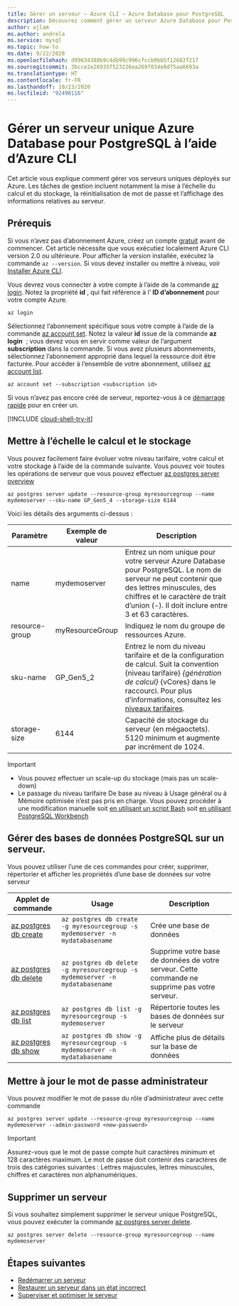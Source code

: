 ```yaml
---
title: Gérer un serveur – Azure CLI – Azure Database pour PostgreSQL
description: Découvrez comment gérer un serveur Azure Database pour PostgreSQL à partir d’Azure CLI.
author: ajlam
ms.author: andrela
ms.service: mysql
ms.topic: how-to
ms.date: 9/22/2020
ms.openlocfilehash: d99634388b9c4db99c996cfccb9bb5f12682f217
ms.sourcegitcommit: 3bcce2e26935f523226ea269f034e0d75aa6693a
ms.translationtype: HT
ms.contentlocale: fr-FR
ms.lasthandoff: 10/23/2020
ms.locfileid: "92490116"
---
```

# <a name="manage-an-azure-database-for-postgresql-single-server-using-the-azure-cli"></a>Gérer un serveur unique Azure Database pour PostgreSQL à l’aide d’Azure CLI

Cet article vous explique comment gérer vos serveurs uniques déployés sur Azure. Les tâches de gestion incluent notamment la mise à l’échelle du calcul et du stockage, la réinitialisation de mot de passe et l’affichage des informations relatives au serveur.

## <a name="prerequisites"></a>Prérequis

Si vous n’avez pas d’abonnement Azure, créez un compte [gratuit](https://azure.microsoft.com/free/) avant de commencer. Cet article nécessite que vous exécutiez localement Azure CLI version 2.0 ou ultérieure. Pour afficher la version installée, exécutez la commande `az --version`. Si vous devez installer ou mettre à niveau, voir [Installer Azure CLI](/cli/azure/install-azure-cli).

Vous devrez vous connecter à votre compte à l’aide de la commande [az login](/cli/azure/reference-index#az-login). Notez la propriété **id** , qui fait référence à l’ **ID d’abonnement** pour votre compte Azure.

```azurecli-interactive
az login
```

Sélectionnez l’abonnement spécifique sous votre compte à l’aide de la commande [az account set](/cli/azure/account). Notez la valeur **id** issue de la commande **az login**  ; vous devez vous en servir comme valeur de l’argument **subscription** dans la commande. Si vous avez plusieurs abonnements, sélectionnez l’abonnement approprié dans lequel la ressource doit être facturée. Pour accéder à l’ensemble de votre abonnement, utilisez [az account list](/cli/azure/account#az-account-list).

```azurecli
az account set --subscription <subscription id>
```

Si vous n’avez pas encore créé de serveur, reportez-vous à ce [démarrage rapide](quickstart-create-server-database-azure-cli.md) pour en créer un.

[!INCLUDE [cloud-shell-try-it](../../includes/cloud-shell-try-it.md)]

## <a name="scale-compute-and-storage"></a>Mettre à l’échelle le calcul et le stockage

Vous pouvez facilement faire évoluer votre niveau tarifaire, votre calcul et votre stockage à l’aide de la commande suivante. Vous pouvez voir toutes les opérations de serveur que vous pouvez effectuer [az postgres server overview](/cli/azure/mysql/server)

```azurecli-interactive
az postgres server update --resource-group myresourcegroup --name mydemoserver --sku-name GP_Gen5_4 --storage-size 6144
```

Voici les détails des arguments ci-dessus :

**Paramètre** | **Exemple de valeur** | **Description**
---|---|---
name | mydemoserver | Entrez un nom unique pour votre serveur Azure Database pour PostgreSQL. Le nom de serveur ne peut contenir que des lettres minuscules, des chiffres et le caractère de trait d’union (-). Il doit inclure entre 3 et 63 caractères.
resource-group | myResourceGroup | Indiquez le nom du groupe de ressources Azure.
sku-name|GP_Gen5_2|Entrez le nom du niveau tarifaire et de la configuration de calcul. Suit la convention {niveau tarifaire} _{génération de calcul}_ {vCores} dans le raccourci. Pour plus d’informations, consultez les [niveaux tarifaires](./concepts-pricing-tiers.md).
storage-size | 6144 | Capacité de stockage du serveur (en mégaoctets). 5120 minimum et augmente par incrément de 1024.

> [!Important]
> - Vous pouvez effectuer un scale-up du stockage (mais pas un scale-down)
> - Le passage du niveau tarifaire De base au niveau à Usage général ou à Mémoire optimisée n’est pas pris en charge. Vous pouvez procéder à une modification manuelle soit [en utilisant un script Bash](https://techcommunity.microsoft.com/t5/azure-database-for-mysql/upgrade-from-basic-to-general-purpose-or-memory-optimized-tiers/ba-p/830404) soit [en utilisant PostgreSQL Workbench](https://techcommunity.microsoft.com/t5/azure-database-support-blog/how-to-scale-up-azure-database-for-mysql-from-basic-tier-to/ba-p/369134)


## <a name="manage-postgresql-databases-on-a-server"></a>Gérer des bases de données PostgreSQL sur un serveur.
Vous pouvez utiliser l’une de ces commandes pour créer, supprimer, répertorier et afficher les propriétés d’une base de données sur votre serveur

| Applet de commande | Usage| Description |
| --- | ---| --- |
|[az postgres db create](/cli/azure/sql/db#az-mysql-db-create)|```az postgres db create -g myresourcegroup -s mydemoserver -n mydatabasename``` |Crée une base de données|
|[az postgres db delete](/cli/azure/sql/db#az-mysql-db-delete)|```az postgres db delete -g myresourcegroup -s mydemoserver -n mydatabasename```|Supprime votre base de données de votre serveur. Cette commande ne supprime pas votre serveur. |
|[az postgres db list](/cli/azure/sql/db#az-mysql-db-list)|```az postgres db list -g myresourcegroup -s mydemoserver```|Répertorie toutes les bases de données sur le serveur|
|[az postgres db show](/cli/azure/sql/db#az-mysql-db-show)|```az postgres db show -g myresourcegroup -s mydemoserver -n mydatabasename```|Affiche plus de détails sur la base de données|

## <a name="update-admin-password"></a>Mettre à jour le mot de passe administrateur
Vous pouvez modifier le mot de passe du rôle d’administrateur avec cette commande
```azurecli-interactive
az postgres server update --resource-group myresourcegroup --name mydemoserver --admin-password <new-password>
```

> [!Important]
>  Assurez-vous que le mot de passe compte huit caractères minimum et 128 caractères maximum.
> Le mot de passe doit contenir des caractères de trois des catégories suivantes : Lettres majuscules, lettres minuscules, chiffres et caractères non alphanumériques.

## <a name="delete-a-server"></a>Supprimer un serveur
Si vous souhaitez simplement supprimer le serveur unique PostgreSQL, vous pouvez exécuter la commande [az postgres server delete](/cli/azure/mysql/server#az-mysql-server-delete).

```azurecli-interactive
az postgres server delete --resource-group myresourcegroup --name mydemoserver
```

## <a name="next-steps"></a>Étapes suivantes
- [Redémarrer un serveur](howto-restart-server-cli.md)
- [Restaurer un serveur dans un état incorrect](howto-restore-server-cli.md)
- [Superviser et optimiser le serveur](concepts-monitoring.md)